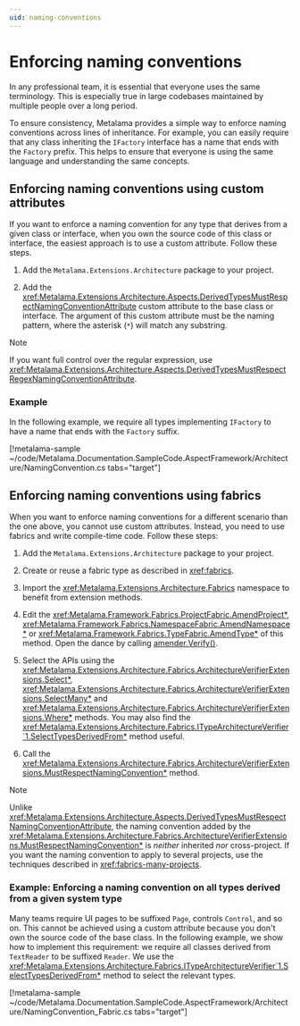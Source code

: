 ```yaml
---
uid: naming-conventions
---
```


# Enforcing naming conventions

In any professional team, it is essential that everyone uses the same terminology. This is especially true in large codebases maintained by multiple people over a long period. 

To ensure consistency, Metalama provides a simple way to enforce naming conventions across lines of inheritance. For example, you can easily require that any class inheriting the `IFactory` interface has a name that ends with the `Factory` prefix. This helps to ensure that everyone is using the same language and understanding the same concepts.

## Enforcing naming conventions using custom attributes

If you want to enforce a naming convention for any type that derives from a given class or interface, when you own the source code of this class or interface, the easiest approach is to use a custom attribute. Follow these steps.

1. Add the `Metalama.Extensions.Architecture` package to your project.

2. Add the <xref:Metalama.Extensions.Architecture.Aspects.DerivedTypesMustRespectNamingConventionAttribute> custom attribute to the base class or interface. The argument of this custom attribute must be the naming pattern, where the asterisk (`*`) will match any substring.

> [!NOTE]
> If you want full control over the regular expression, use  <xref:Metalama.Extensions.Architecture.Aspects.DerivedTypesMustRespectRegexNamingConventionAttribute>.

### Example

In the following example, we require all types implementing `IFactory` to have a name that ends with the `Factory` suffix.

[!metalama-sample ~/code/Metalama.Documentation.SampleCode.AspectFramework/Architecture/NamingConvention.cs tabs="target"]


## Enforcing naming conventions using fabrics

When you want to enforce naming conventions for a different scenario than the one above, you cannot use custom attributes. Instead, you need to use fabrics and write compile-time code. Follow these steps:

1. Add the `Metalama.Extensions.Architecture` package to your project.

2. Create or reuse a fabric type as described in <xref:fabrics>.

3. Import the <xref:Metalama.Extensions.Architecture.Fabrics> namespace to benefit from extension methods.

4. Edit the  <xref:Metalama.Framework.Fabrics.ProjectFabric.AmendProject*>,  <xref:Metalama.Framework.Fabrics.NamespaceFabric.AmendNamespace*> or  <xref:Metalama.Framework.Fabrics.TypeFabric.AmendType*> of this method. Open the dance by calling [amender.Verify()](xref:Metalama.Extensions.Architecture.Fabrics.AmenderExtensions.Verify*).

5. Select the APIs using the <xref:Metalama.Extensions.Architecture.Fabrics.ArchitectureVerifierExtensions.Select*>, <xref:Metalama.Extensions.Architecture.Fabrics.ArchitectureVerifierExtensions.SelectMany*> and <xref:Metalama.Extensions.Architecture.Fabrics.ArchitectureVerifierExtensions.Where*> methods. You may also find the <xref:Metalama.Extensions.Architecture.Fabrics.ITypeArchitectureVerifier`1.SelectTypesDerivedFrom*> method useful.

6. Call the <xref:Metalama.Extensions.Architecture.Fabrics.ArchitectureVerifierExtensions.MustRespectNamingConvention*> method.


> [!NOTE]
> Unlike <xref:Metalama.Extensions.Architecture.Aspects.DerivedTypesMustRespectNamingConventionAttribute>, the naming convention added by the <xref:Metalama.Extensions.Architecture.Fabrics.ArchitectureVerifierExtensions.MustRespectNamingConvention*> is _neither_ inherited _nor_ cross-project. If you want the naming convention to apply to several projects, use the techniques described in <xref:fabrics-many-projects>.

### Example: Enforcing a naming convention on all types derived from a given system type

Many teams require UI pages to be suffixed `Page`, controls `Control`, and so on. This cannot be achieved using a custom attribute because you don't own the source code of the base class. In the following example, we show how to implement this requirement: we require all classes derived from `TextReader` to be suffixed `Reader`. We use the <xref:Metalama.Extensions.Architecture.Fabrics.ITypeArchitectureVerifier`1.SelectTypesDerivedFrom*> method to select the relevant types.

[!metalama-sample ~/code/Metalama.Documentation.SampleCode.AspectFramework/Architecture/NamingConvention_Fabric.cs tabs="target"]
